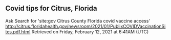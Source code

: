 ## Covid tips for Citrus, Florida

Ask Search for 'site:gov Citrus County Florida covid vaccine access'
http://citrus.floridahealth.gov/newsroom/2021/01/PublixCOVIDVaccinationSites.pdf.html
Retrieved on Friday, February 12, 2021 at 6:41AM (UTC)